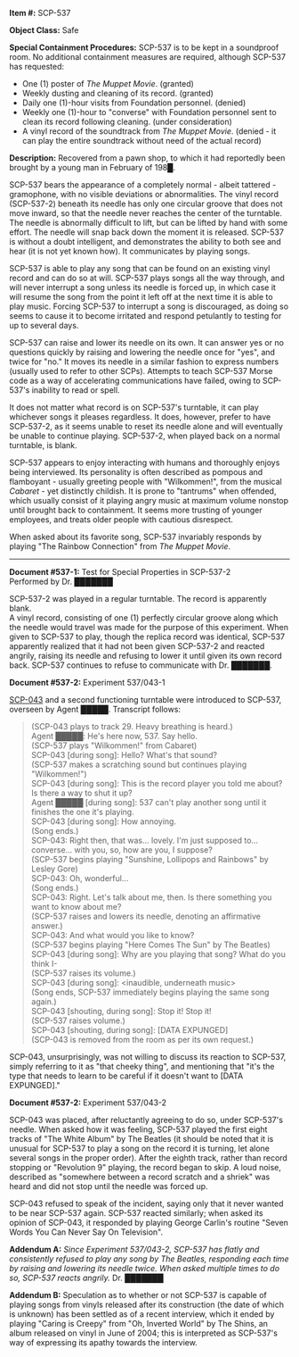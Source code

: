 **Item #:** SCP-537

**Object Class:** Safe

**Special Containment Procedures:** SCP-537 is to be kept in a soundproof room. No additional containment measures are required, although SCP-537 has requested:

*   One (1) poster of _The Muppet Movie_. (granted)
*   Weekly dusting and cleaning of its record. (granted)
*   Daily one (1)-hour visits from Foundation personnel. (denied)
*   Weekly one (1)-hour to "converse" with Foundation personnel sent to clean its record following cleaning. (under consideration)
*   A vinyl record of the soundtrack from _The Muppet Movie_. (denied - it can play the entire soundtrack without need of the actual record)

**Description:** Recovered from a pawn shop, to which it had reportedly been brought by a young man in February of 198█.

SCP-537 bears the appearance of a completely normal - albeit tattered - gramophone, with no visible deviations or abnormalities. The vinyl record (SCP-537-2) beneath its needle has only one circular groove that does not move inward, so that the needle never reaches the center of the turntable. The needle is abnormally difficult to lift, but can be lifted by hand with some effort. The needle will snap back down the moment it is released. SCP-537 is without a doubt intelligent, and demonstrates the ability to both see and hear (it is not yet known how). It communicates by playing songs.

SCP-537 is able to play any song that can be found on an existing vinyl record and can do so at will. SCP-537 plays songs all the way through, and will never interrupt a song unless its needle is forced up, in which case it will resume the song from the point it left off at the next time it is able to play music. Forcing SCP-537 to interrupt a song is discouraged, as doing so seems to cause it to become irritated and respond petulantly to testing for up to several days.

SCP-537 can raise and lower its needle on its own. It can answer yes or no questions quickly by raising and lowering the needle once for "yes", and twice for "no." It moves its needle in a similar fashion to express numbers (usually used to refer to other SCPs). Attempts to teach SCP-537 Morse code as a way of accelerating communications have failed, owing to SCP-537's inability to read or spell.

It does not matter what record is on SCP-537's turntable, it can play whichever songs it pleases regardless. It does, however, prefer to have SCP-537-2, as it seems unable to reset its needle alone and will eventually be unable to continue playing. SCP-537-2, when played back on a normal turntable, is blank.

SCP-537 appears to enjoy interacting with humans and thoroughly enjoys being interviewed. Its personality is often described as pompous and flamboyant - usually greeting people with "Wilkommen!", from the musical _Cabaret_ - yet distinctly childish. It is prone to "tantrums" when offended, which usually consist of it playing angry music at maximum volume nonstop until brought back to containment. It seems more trusting of younger employees, and treats older people with cautious disrespect.

When asked about its favorite song, SCP-537 invariably responds by playing "The Rainbow Connection" from _The Muppet Movie_.

* * *

**Document #537-1:** Test for Special Properties in SCP-537-2  
Performed by Dr. ███████

SCP-537-2 was played in a regular turntable. The record is apparently blank.  
A vinyl record, consisting of one (1) perfectly circular groove along which the needle would travel was made for the purpose of this experiment. When given to SCP-537 to play, though the replica record was identical, SCP-537 apparently realized that it had not been given SCP-537-2 and reacted angrily, raising its needle and refusing to lower it until given its own record back. SCP-537 continues to refuse to communicate with Dr. ███████.

**Document #537-2:** Experiment 537/043-1

[SCP-043](/scp-043) and a second functioning turntable were introduced to SCP-537, overseen by Agent █████. Transcript follows:

> (SCP-043 plays to track 29. Heavy breathing is heard.)  
> Agent █████: He's here now, 537. Say hello.  
> (SCP-537 plays "Wilkommen!" from Cabaret)  
> SCP-043 \[during song\]: Hello? What's that sound?  
> (SCP-537 makes a scratching sound but continues playing "Wilkommen!")  
> SCP-043 \[during song\]: This is the record player you told me about? Is there a way to shut it up?  
> Agent █████ \[during song\]: 537 can't play another song until it finishes the one it's playing.  
> SCP-043 \[during song\]: How annoying.  
> (Song ends.)  
> SCP-043: Right then, that was… lovely. I'm just supposed to… converse… with you, so, how are you, I suppose?  
> (SCP-537 begins playing "Sunshine, Lollipops and Rainbows" by Lesley Gore)  
> SCP-043: Oh, wonderful…  
> (Song ends.)  
> SCP-043: Right. Let's talk about me, then. Is there something you want to know about me?  
> (SCP-537 raises and lowers its needle, denoting an affirmative answer.)  
> SCP-043: And what would you like to know?  
> (SCP-537 begins playing "Here Comes The Sun" by The Beatles)  
> SCP-043 \[during song\]: Why are you playing that song? What do you think I-  
> (SCP-537 raises its volume.)  
> SCP-043 \[during song\]: <inaudible, underneath music>  
> (Song ends, SCP-537 immediately begins playing the same song again.)  
> SCP-043 \[shouting, during song\]: Stop it! Stop it!  
> (SCP-537 raises volume.)  
> SCP-043 \[shouting, during song\]: \[DATA EXPUNGED\]  
> (SCP-043 is removed from the room as per its own request.)

SCP-043, unsurprisingly, was not willing to discuss its reaction to SCP-537, simply referring to it as "that cheeky thing", and mentioning that "it's the type that needs to learn to be careful if it doesn't want to \[DATA EXPUNGED\]."

**Document #537-2:** Experiment 537/043-2

SCP-043 was placed, after reluctantly agreeing to do so, under SCP-537's needle. When asked how it was feeling, SCP-537 played the first eight tracks of "The White Album" by The Beatles (it should be noted that it is unusual for SCP-537 to play a song on the record it is turning, let alone several songs in the proper order). After the eighth track, rather than record stopping or "Revolution 9" playing, the record began to skip. A loud noise, described as "somewhere between a record scratch and a shriek" was heard and did not stop until the needle was forced up.

SCP-043 refused to speak of the incident, saying only that it never wanted to be near SCP-537 again. SCP-537 reacted similarly; when asked its opinion of SCP-043, it responded by playing George Carlin's routine "Seven Words You Can Never Say On Television".

**Addendum A:** _Since Experiment 537/043-2, SCP-537 has flatly and consistently refused to play any song by The Beatles, responding each time by raising and lowering its needle twice. When asked multiple times to do so, SCP-537 reacts angrily._ Dr. ███████

**Addendum B:** Speculation as to whether or not SCP-537 is capable of playing songs from vinyls released after its construction (the date of which is unknown) has been settled as of a recent interview, which it ended by playing "Caring is Creepy" from "Oh, Inverted World" by The Shins, an album released on vinyl in June of 2004; this is interpreted as SCP-537's way of expressing its apathy towards the interview.